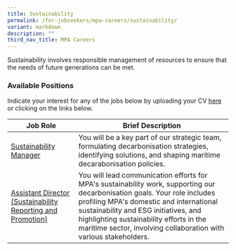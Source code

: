 ```yaml
---
title: Sustainability
permalink: /for-jobseekers/mpa-careers/sustainability/
variant: markdown
description: ""
third_nav_title: MPA Careers
---
```

Sustainability involves responsible management of resources to ensure that the needs of future generations can be met.

### Available Positions 
Indicate your interest for any of the jobs below by uploading your CV [here](https://go.gov.sg/mpa-job-application) or clicking on the links below.

|Job Role | Brief Description | 
| -------- | -------- | 
| [Sustainability Manager](https://sggovterp.wd102.myworkdayjobs.com/PublicServiceCareers/job/MPA-mTower-Block/Senior-Sustainability-Manager_JR-10000018109) | You will be a key part of our strategic team, formulating decarbonisation strategies, identifying solutions, and shaping maritime decarabonisation policies. | 
| [Assistant Director (Sustainability Reporting and Promotion)](https://www.careers.hrp.gov.sg/sap/bc/ui5_ui5/sap/ZGERCFA004/index.html#/JobDescription/13726678/2d8130da-4acd-1ede-91d5-5856edc1326b) | You will lead communication efforts for MPA's sustainability work, supporting our decarbonisation goals. Your role includes profiling MPA's domestic and international sustainability and ESG initiatives, and highlighting sustainability efforts in the maritime sector, involving collaboration with various stakeholders. |